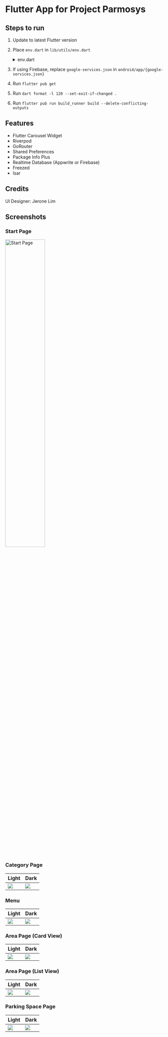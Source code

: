 # Flutter App for Project Parmosys

## Steps to run
1. Update to latest Flutter version
2. Place `env.dart` in `lib/utils/env.dart`
   <details>
   <summary>env.dart</summary>

   ```
   class Env {
      static const endpoint = '{your appwrite endpoint}';
      static const projectId = '{your appwrite project id}';
      static const databaseId = '{appwrite database id where collection is found}';
      static const database = '{appwrite or firebase}';
    }
   ```

   </details>
3. If using Firebase, replace `google-services.json` in `android/app/{google-services.json}` 
4. Run `flutter pub get`
5. Run `dart format -l 120 --set-exit-if-changed .`
6. Run `flutter pub run build_runner build --delete-conflicting-outputs`

## Features
- Flutter Carousel Widget
- Riverpod
- GoRouter
- Shared Preferences
- Package Info Plus
- Realtime Database (Appwrite or Firebase)
- Freezed
- Isar

## Credits
UI Designer: Jerone Lim

## Screenshots

### Start Page
<img src="/reference/screenshot/start_page.png" style="width:50%; height:auto" alt="Start Page">

### Category Page
| Light                                              | Dark                                              |
|----------------------------------------------------|---------------------------------------------------|
| ![](/reference/screenshot/category_page_light.png) | ![](/reference/screenshot/category_page_dark.png) |

### Menu
| Light                                     | Dark                                     |
|-------------------------------------------|------------------------------------------|
| ![](/reference/screenshot/menu_light.png) | ![](/reference/screenshot/menu_dark.png) |

### Area Page (Card View)
| Light                                                    | Dark                                                    |
|----------------------------------------------------------|---------------------------------------------------------|
| ![](/reference/screenshot/area_page_card_view_light.png) | ![](/reference/screenshot/area_page_card_view_dark.png) |

### Area Page (List View)
| Light                                                    | Dark                                                    |
|----------------------------------------------------------|---------------------------------------------------------|
| ![](/reference/screenshot/area_page_list_view_light.png) | ![](/reference/screenshot/area_page_list_view_dark.png) |

### Parking Space Page
| Light                                                   | Dark                                                   |
|---------------------------------------------------------|--------------------------------------------------------|
| ![](/reference/screenshot/parking_space_page_light.png) | ![](/reference/screenshot/parking_space_page_dark.png) |
